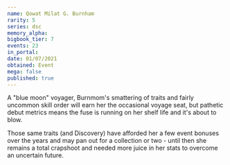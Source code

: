 ```yaml
---
name: Qowat Milat G. Burnham
rarity: 5
series: dsc
memory_alpha:
bigbook_tier: 7
events: 23
in_portal:
date: 01/07/2021
obtained: Event
mega: false
published: true
---
```


A "blue moon" voyager, Burnmom's smattering of traits and fairly uncommon skill order will earn her the occasional voyage seat, but pathetic debut metrics means the fuse is running on her shelf life and it's about to blow.

Those same traits (and Discovery) have afforded her a few event bonuses over the years and may pan out for a collection or two - until then she remains a total crapshoot and needed more juice in her stats to overcome an uncertain future.

